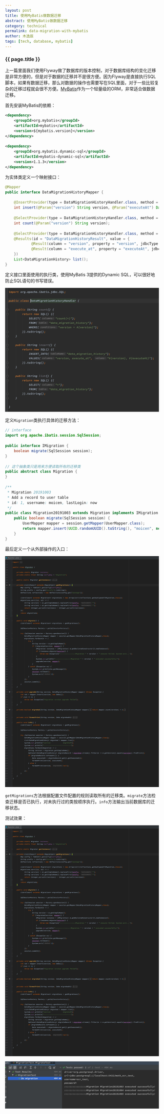 ```yaml
---
layout: post
title: 使用MyBatis做数据迁移
abstract: 使用MyBatis做数据迁移
category: technical
permalink: data-migration-with-mybatis
author: 木逸辰
tags: [tech, database, mybatis]
---
```


### {{ page.title }}


上一篇里面我们使用Flyway做了数据库的版本控制，对于数据库结构的变化迁移是非常方便的，但是对于数据的迁移并不是很方便。因为Flyway是直接执行SQL脚本，如果有数据迁移，那么对数据的操作也需要写在SQL里面，对于一些比较复杂的迁移过程就会很不方便。[MyBatis](https://mybatis.org/)作为一个轻量级的ORM，非常适合做数据迁移。

首先安装MyBatis的依赖：

```xml
<dependency>
    <groupId>org.mybatis</groupId>
    <artifactId>mybatis</artifactId>
    <version>${mybatis.version}</version>
</dependency>

<dependency>
    <groupId>org.mybatis.dynamic-sql</groupId>
    <artifactId>mybatis-dynamic-sql</artifactId>
    <version>1.1.3</version>
</dependency>
```

为实体类定义一个映射接口：

```java
@Mapper
public interface DataMigrationHistoryMapper {

    @InsertProvider(type = DataMigrationHistoryHandler.class, method = "insert")
    int insert(@Param("version") String version, @Param("executeAt") Date executeAt);

    @SelectProvider(type = DataMigrationHistoryHandler.class, method = "count")
    int count(@Param("version") String version);

    @SelectProvider(type = DataMigrationHistoryHandler.class, method = "list")
    @Results(id = "DataMigrationHistoryResult", value = {
            @Result(column = "version", property = "version", jdbcType = JdbcType.VARCHAR),
            @Result(column = "execute_at", property = "executeAt", jdbcType = JdbcType.TIMESTAMP)
    })
    List<DataMigrationHistory> list();
}
```

定义接口里面使用的执行类，使用MyBatis 3提供的Dynamic SQL，可以很好地防止SQL语句的书写错误。

![dynamic sql](/assets/images/2019-10-02-mybatis-dynamic-sql.jpg)

定义`Migration`类执行具体的迁移方法：

```java
// interface
import org.apache.ibatis.session.SqlSession;

public interface IMigration {
    boolean migrate(SqlSession session);
}

// 这个抽象类只是用来方便读取所有的迁移类
public abstract class Migration {
}

/**
 * Migration 20191003
 * Add a record to user table
 * id: 1, username: moicen, lastLogin: now
 */
public class Migration20191003 extends Migration implements IMigration {
    public boolean migrate(SqlSession session) {
        UserMapper mapper = session.getMapper(UserMapper.class);
        return mapper.insert(UUID.randomUUID().toString(), "moicen", new Date()) > 0;
    }
}

```

最后定义一个从外部操作的入口：

![migrator](/assets/images/2019-10-02-mybatis-migrator.jpg)

`getMigrations`方法根据配置文件配置的规则读取所有的迁移类。`migrate`方法检查迁移是否已执行，对未执行过的类按顺序执行。`info`方法输出当前数据库的迁移状态。

测试效果：

![migrator](/assets/images/2019-10-02-mybatis-migrator.jpg)

![migrator](/assets/images/2019-10-02-mybatis-migrate.jpg)
